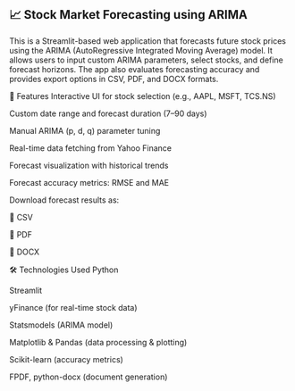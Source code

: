 ## 📈 Stock Market Forecasting using ARIMA

This is a Streamlit-based web application that forecasts future stock prices using the ARIMA (AutoRegressive Integrated Moving Average) model. It allows users to input custom ARIMA parameters, select stocks, and define forecast horizons. The app also evaluates forecasting accuracy and provides export options in CSV, PDF, and DOCX formats.

🔧 Features
Interactive UI for stock selection (e.g., AAPL, MSFT, TCS.NS)

Custom date range and forecast duration (7–90 days)

Manual ARIMA (p, d, q) parameter tuning

Real-time data fetching from Yahoo Finance

Forecast visualization with historical trends

Forecast accuracy metrics: RMSE and MAE

Download forecast results as:

📄 CSV

📄 PDF

📄 DOCX

🛠️ Technologies Used
Python

Streamlit

yFinance (for real-time stock data)

Statsmodels (ARIMA model)

Matplotlib & Pandas (data processing & plotting)

Scikit-learn (accuracy metrics)

FPDF, python-docx (document generation)

